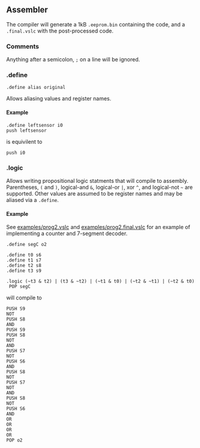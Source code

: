 ## Assembler

The compiler will generate a 1kB `.eeprom.bin` containing the code, and
a `.final.vslc` with the post-processed code.

### Comments

Anything after a semicolon, `;` on a line will be ignored.

### .define

    .define alias original

Allows aliasing values and register names.

#### Example

    .define leftsensor i0
    push leftsensor

is equivilent to

    push i0

### .logic

Allows writing propositional logic statments that will compile to
assembly. Parentheses, `(` and `)`, logical-and `&`, logical-or `|`, xor
`^`, and logical-not `~` are supported. Other values are assumed to be
register names and may be aliased via a `.define`.

#### Example

See [examples/prog2.vslc](examples/prog2.vslc) and [examples/prog2.final.vslc](examples/prog2.final.vslc) for an example
of implementing a counter and 7-segment decoder.

    .define segC o2
    
    .define t0 s6
    .define t1 s7
    .define t2 s8
    .define t3 s9

    .logic (~t3 & t2) | (t3 & ~t2) | (~t1 & t0) | (~t2 & ~t1) | (~t2 & t0)
     POP segC


will compile to

    PUSH S9
    NOT
    PUSH S8
    AND
    PUSH S9
    PUSH S8
    NOT
    AND
    PUSH S7
    NOT
    PUSH S6
    AND
    PUSH S8
    NOT
    PUSH S7
    NOT
    AND
    PUSH S8
    NOT
    PUSH S6
    AND
    OR
    OR
    OR
    OR
    POP o2
